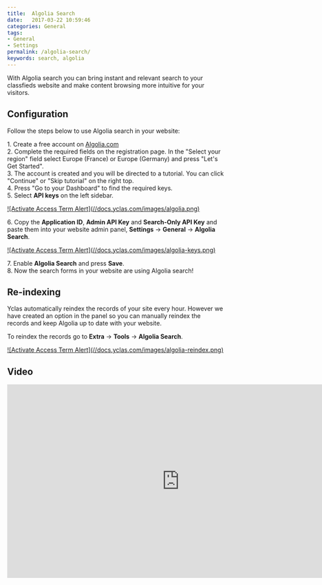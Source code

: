 ```yaml
---
title:  Algolia Search
date:   2017-03-22 10:59:46
categories: General
tags: 
- General
- Settings
permalink: /algolia-search/
keywords: search, algolia
---
```

With Algolia search you can bring instant and relevant search to your classfieds website and make content browsing more intuitive for your visitors.

## Configuration

Follow the steps below to use Algolia search in your website:

1\. Create a free account on [Algolia.com](https://www.algolia.com)<br>
2\. Complete the required fields on the registration page. In the "Select your region" field select Europe (France) or Europe (Germany) and press "Let's Get Started".<br>
3\. The account is created and you will be directed to a tutorial. You can click "Continue" or "Skip tutorial" on the right top.<br>
4\. Press "Go to your Dashboard" to find the required keys.<br>
5\. Select **API keys** on the left sidebar.<br>

<a href="//docs.yclas.com/images/algolia.png" class="thumbnail gallery-item" data-gallery>
![Activate Access Term Alert](//docs.yclas.com/images/algolia.png)
</a>

6\. Copy the **Application ID**, **Admin API Key** and **Search-Only API Key** and paste them into your website admin panel, **Settings** -> **General** -> **Algolia Search**.

<a href="//docs.yclas.com/images/algolia-keys.png" class="thumbnail gallery-item" data-gallery>
![Activate Access Term Alert](//docs.yclas.com/images/algolia-keys.png)
</a>

7\. Enable **Algolia Search** and press **Save**.<br>
8\. Now the search forms in your website are using Algolia search!

## Re-indexing

Yclas automatically reindex the records of your site every hour. However we have created an option in the panel so you can manually reindex the records and keep Algolia up to date with your website.

To reindex the records go to **Extra** -> **Tools** -> **Algolia Search**. 

<a href="//docs.yclas.com/images/algolia-reindex.png" class="thumbnail gallery-item" data-gallery>
![Activate Access Term Alert](//docs.yclas.com/images/algolia-reindex.png)
</a>

## Video

<iframe width="800" height="450" src="https://www.youtube.com/embed/IpZyAfLh4pY" frameborder="0" allowfullscreen></iframe>